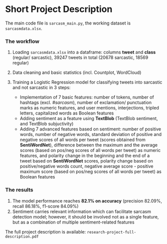 # Short Project Description

The main code file is `sarcasm_main.py`, the working dataset is `sarcasmdata.xlsx`.

### The workflow

1. Loading `sarcasmdata.xlsx` into a dataframe: columns **tweet** and **class** (regular/ sarcastic), 39247 tweets in total (20678 sarcastic, 18569 regular)
2. Data cleaning and basic statistics (incl. Countplot, WordCloud)
3. Training a Logistic Regression model for classifying tweets into sarcastic and not sarcastic in 3 steps:

   * Implementation of 7 basic features: number of tokens, number of hashtags (excl. *#sarcasm*), number of exclamation/ punctuation marks as numeric features, and user mentions, interjections, tripled letters, capitalized words as Boolean features
   * Adding sentiment as a feature using **TextBlob** (TextBlob sentiment, and TextBlob subjuctivity)
   * Adding 7 advanced features based on sentiment: number of positive words, number of negative words, standard deviation of positive and negative scores of all words per tweet  (scores obtained from **SentiWordNet**), difference between the maximum and the average scores (based on pos/neg scores of all words per tweet) as numeric features, and          polarity change in the beginning and the end of a tweet based on **SentiWordNet** scores, polarity change based on positive/negative words count, negative average score -       positive maximum score (based on pos/neg scores of all words per tweet) as Boolean features
  
### The results

1. The model performance reaches **82.1% on accuracy** (precision 82.09%, recall 86.18%, f1-score 84.09%)
2. Sentiment carries relevant information which can facilitate sarcasm detection model; however, it should be involved not as a single feature, but as a combination of multiple sentiment-related features

The full project description is available: `research-project-full-description.pdf`
